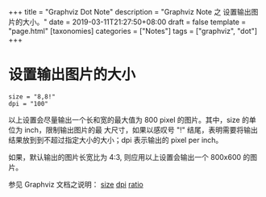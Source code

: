 +++
title = "Graphviz Dot Note"
description = "Graphviz Note 之 设置输出图片的大小。"
date = 2019-03-11T21:27:50+08:00
draft = false
template = "page.html"
[taxonomies]
categories =  ["Notes"]
tags = ["graphviz", "dot"]
+++

# 设置输出图片的大小

```
size = "8,8!"
dpi = "100"
```

以上设置会尽量输出一个长和宽的最大值为 800 pixel 的图片。其中，size 的单位为 inch，限制输出图片的最
大尺寸，如果以感叹号 "!" 结尾，表明需要将输出结果放到到不超过指定大小的大小；dpi 表示输出的 pixel
per inch。

如果，默认输出的图片长宽比为 4:3, 则应用以上设置会输出一个 800x600 的图片。

参见 Graphviz 文档之说明： [size](https://graphviz.gitlab.io/_pages/doc/info/attrs.html#d:size)
[dpi](https://graphviz.gitlab.io/_pages/doc/info/attrs.html#d:dpi)
[ratio](https://graphviz.gitlab.io/_pages/doc/info/attrs.html#d:ratio)

